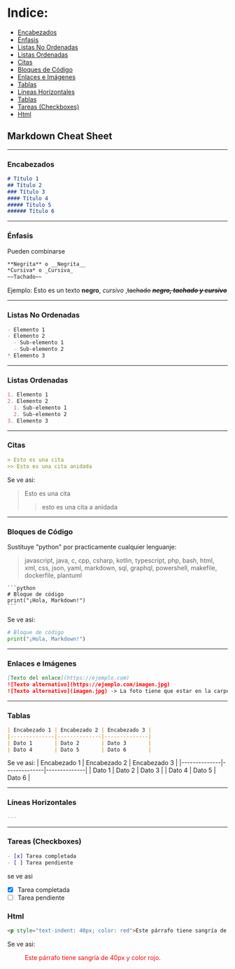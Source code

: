 # Indice:
- [Encabezados](#Encabezados)
- [Énfasis](#Énfasis)
- [Listas No Ordenadas](#Listas-No-Ordenadas)
- [Listas Ordenadas](#Listas-Ordenadas)
- [Citas](#Citas)
- [Bloques de Código](#Bloques-de-Código)
- [Enlaces e Imágenes](#Enlaces-e-Imágenes)
- [Tablas](#Tablas)
- [Líneas Horizontales](#Líneas-Horizontales)
- [Tablas](#Tablas)
- [Tareas (Checkboxes)](#Tareas-(Checkboxes))
- [Html](#Html)

## Markdown Cheat Sheet
---

### Encabezados
```markdown
# Título 1  
## Título 2  
### Título 3  
#### Título 4  
##### Título 5  
###### Título 6  
```
---

### Énfasis
Pueden combinarse

```markdown
**Negrita** o __Negrita__  
*Cursiva* o _Cursiva_  
~~Tachado~~  
```
Ejemplo:
Esto es un texto **negro**, _cursivo_ ,~~tachado~~ **_~~negro, tachado y cursivo~~_**

---

### Listas No Ordenadas
```markdown
- Elemento 1  
- Elemento 2  
  - Sub-elemento 1  
  - Sub-elemento 2  
* Elemento 3  
```
---

### Listas Ordenadas
```markdown
1. Elemento 1  
2. Elemento 2  
  1. Sub-elemento 1  
  2. Sub-elemento 2  
3. Elemento 3  
```
---

### Citas
```markdown
> Esto es una cita  
>> Esto es una cita anidada  
```
Se ve asi:
> Esto es una cita
>> esto es una cita a anidada
---

### Bloques de Código
Sustituye "python" por practicamente cualquier lenguanje:
> javascript, java, c, cpp, csharp, kotlin, typescript, php, bash, html, xml, css, json, yaml, markdown, sql, graphql, powershell, makefile, dockerfile, plantuml
````
```python
# Bloque de código
print("¡Hola, Markdown!")
```
````
Se ve asi:
```python
# Bloque de código
print("¡Hola, Markdown!")
```
---

### Enlaces e Imágenes
```markdown
[Texto del enlace](https://ejemplo.com)  
![Texto alternativo](https://ejemplo.com/imagen.jpg)  
![Texto alternativo](imagen.jpg) -> La foto tiene que estar en la carpeta indicada (no se puede copiar y pegar como en word)
```
---

### Tablas
```markdown
| Encabezado 1 | Encabezado 2 | Encabezado 3 |
|--------------|--------------|--------------|
| Dato 1       | Dato 2       | Dato 3       |
| Dato 4       | Dato 5       | Dato 6       |
```
Se ve asi:
| Encabezado 1 | Encabezado 2 | Encabezado 3 |
|--------------|--------------|--------------|
| Dato 1       | Dato 2       | Dato 3       |
| Dato 4       | Dato 5       | Dato 6       |

---

### Líneas Horizontales
```markdown
---
```
---

### Tareas (Checkboxes)
```markdown
- [x] Tarea completada  
- [ ] Tarea pendiente  
```
se ve asi 
- [x] Tarea completada  
- [ ] Tarea pendiente  

### Html
```markdown
<p style="text-indent: 40px; color: red">Este párrafo tiene sangría de 40px y color rojo.</p>
```
Se ve asi:
<p style="text-indent: 40px; color: red">Este párrafo tiene sangría de 40px y color rojo.</p>
